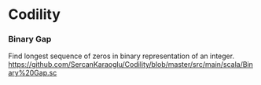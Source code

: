 # Codility

### Binary Gap

Find longest sequence of zeros in binary representation of an integer.
https://github.com/SercanKaraoglu/Codility/blob/master/src/main/scala/Binary%20Gap.sc